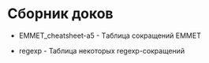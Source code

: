# Сборник доков


* EMMET_cheatsheet-a5 - Tаблица сокращений EMMET

* regexp - Таблица некоторых regexp-сокращений